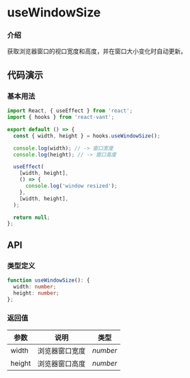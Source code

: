 # useWindowSize

### 介绍

获取浏览器窗口的视口宽度和高度，并在窗口大小变化时自动更新。

## 代码演示

### 基本用法

```js
import React, { useEffect } from 'react';
import { hooks } from 'react-vant';

export default () => {
  const { width, height } = hooks.useWindowSize();

  console.log(width); // -> 窗口宽度
  console.log(height); // -> 窗口高度

  useEffect(
    [width, height],
    () => {
      console.log('window resized');
    },
    [width, height],
  );

  return null;
};
```

## API

### 类型定义

```ts
function useWindowSize(): {
  width: number;
  height: number;
};
```

### 返回值

| 参数   | 说明           | 类型     |
| ------ | -------------- | -------- |
| width  | 浏览器窗口宽度 | _number_ |
| height | 浏览器窗口高度 | _number_ |
